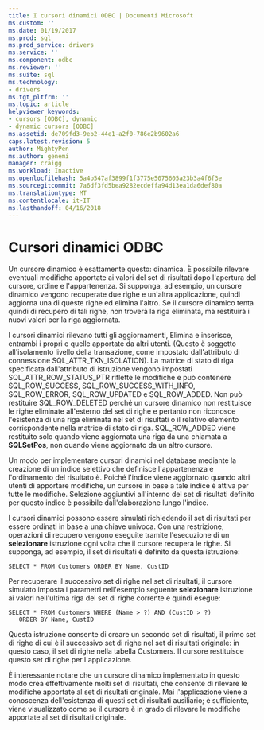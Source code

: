 ```yaml
---
title: I cursori dinamici ODBC | Documenti Microsoft
ms.custom: ''
ms.date: 01/19/2017
ms.prod: sql
ms.prod_service: drivers
ms.service: ''
ms.component: odbc
ms.reviewer: ''
ms.suite: sql
ms.technology:
- drivers
ms.tgt_pltfrm: ''
ms.topic: article
helpviewer_keywords:
- cursors [ODBC], dynamic
- dynamic cursors [ODBC]
ms.assetid: de709fd3-9eb2-44e1-a2f0-786e2b9602a6
caps.latest.revision: 5
author: MightyPen
ms.author: genemi
manager: craigg
ms.workload: Inactive
ms.openlocfilehash: 5a4b547af3899f1f3775e5075605a23b3a4f6f3e
ms.sourcegitcommit: 7a6df3fd5bea9282ecdeffa94d13ea1da6def80a
ms.translationtype: MT
ms.contentlocale: it-IT
ms.lasthandoff: 04/16/2018
---
```

# <a name="odbc-dynamic-cursors"></a>Cursori dinamici ODBC
Un cursore dinamico è esattamente questo: dinamica. È possibile rilevare eventuali modifiche apportate ai valori del set di risultati dopo l'apertura del cursore, ordine e l'appartenenza. Si supponga, ad esempio, un cursore dinamico vengono recuperate due righe e un'altra applicazione, quindi aggiorna una di queste righe ed elimina l'altro. Se il cursore dinamico tenta quindi di recupero di tali righe, non troverà la riga eliminata, ma restituirà i nuovi valori per la riga aggiornata.  
  
 I cursori dinamici rilevano tutti gli aggiornamenti, Elimina e inserisce, entrambi i propri e quelle apportate da altri utenti. (Questo è soggetto all'isolamento livello della transazione, come impostato dall'attributo di connessione SQL_ATTR_TXN_ISOLATION). La matrice di stato di riga specificata dall'attributo di istruzione vengono impostati SQL_ATTR_ROW_STATUS_PTR riflette le modifiche e può contenere SQL_ROW_SUCCESS, SQL_ROW_SUCCESS_WITH_INFO, SQL_ROW_ERROR, SQL_ROW_UPDATED e SQL_ROW_ADDED. Non può restituire SQL_ROW_DELETED perché un cursore dinamico non restituisce le righe eliminate all'esterno del set di righe e pertanto non riconosce l'esistenza di una riga eliminata nel set di risultati o il relativo elemento corrispondente nella matrice di stato di riga. SQL_ROW_ADDED viene restituito solo quando viene aggiornata una riga da una chiamata a **SQLSetPos**, non quando viene aggiornato da un altro cursore.  
  
 Un modo per implementare cursori dinamici nel database mediante la creazione di un indice selettivo che definisce l'appartenenza e l'ordinamento del risultato è. Poiché l'indice viene aggiornato quando altri utenti di apportare modifiche, un cursore in base a tale indice è attiva per tutte le modifiche. Selezione aggiuntivi all'interno del set di risultati definito per questo indice è possibile dall'elaborazione lungo l'indice.  
  
 I cursori dinamici possono essere simulati richiedendo il set di risultati per essere ordinati in base a una chiave univoca. Con una restrizione, operazioni di recupero vengono eseguite tramite l'esecuzione di un **selezionare** istruzione ogni volta che il cursore recupera le righe. Si supponga, ad esempio, il set di risultati è definito da questa istruzione:  
  
```  
SELECT * FROM Customers ORDER BY Name, CustID  
```  
  
 Per recuperare il successivo set di righe nel set di risultati, il cursore simulato imposta i parametri nell'esempio seguente **selezionare** istruzione ai valori nell'ultima riga del set di righe corrente e quindi esegue:  
  
```  
SELECT * FROM Customers WHERE (Name > ?) AND (CustID > ?)  
   ORDER BY Name, CustID  
```  
  
 Questa istruzione consente di creare un secondo set di risultati, il primo set di righe di cui è il successivo set di righe nel set di risultati originale: in questo caso, il set di righe nella tabella Customers. Il cursore restituisce questo set di righe per l'applicazione.  
  
 È interessante notare che un cursore dinamico implementato in questo modo crea effettivamente molti set di risultati, che consente di rilevare le modifiche apportate al set di risultati originale. Mai l'applicazione viene a conoscenza dell'esistenza di questi set di risultati ausiliario; è sufficiente, viene visualizzato come se il cursore è in grado di rilevare le modifiche apportate al set di risultati originale.
